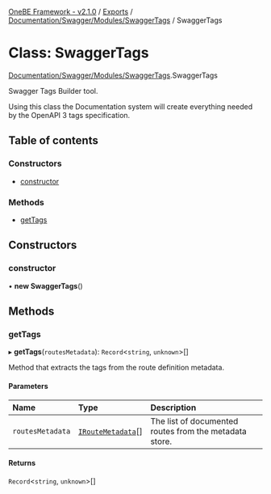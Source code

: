 [OneBE Framework - v2.1.0](../README.md) / [Exports](../modules.md) / [Documentation/Swagger/Modules/SwaggerTags](../modules/Documentation_Swagger_Modules_SwaggerTags.md) / SwaggerTags

# Class: SwaggerTags

[Documentation/Swagger/Modules/SwaggerTags](../modules/Documentation_Swagger_Modules_SwaggerTags.md).SwaggerTags

Swagger Tags Builder tool.

Using this class the Documentation system will create everything needed
by the OpenAPI 3 tags specification.

## Table of contents

### Constructors

- [constructor](Documentation_Swagger_Modules_SwaggerTags.SwaggerTags.md#constructor)

### Methods

- [getTags](Documentation_Swagger_Modules_SwaggerTags.SwaggerTags.md#gettags)

## Constructors

### constructor

• **new SwaggerTags**()

## Methods

### getTags

▸ **getTags**(`routesMetadata`): `Record`<`string`, `unknown`\>[]

Method that extracts the tags from the route definition metadata.

#### Parameters

| Name | Type | Description |
| :------ | :------ | :------ |
| `routesMetadata` | [`IRouteMetadata`](../interfaces/Documentation_Definition_RouteMetadata.IRouteMetadata.md)[] | The list of documented routes from the metadata store. |

#### Returns

`Record`<`string`, `unknown`\>[]
